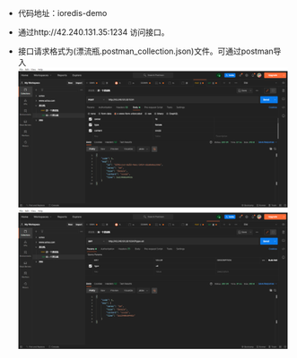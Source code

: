 - 代码地址：ioredis-demo

- 通过http://42.240.131.35:1234  访问接口。

- 接口请求格式为(漂流瓶.postman_collection.json)文件。可通过postman导入
![](2021-06-17-11-28-36.png)
![](2021-06-17-11-28-57.png)